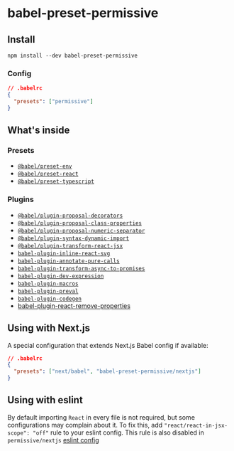 # babel-preset-permissive

## Install

```shell
npm install --dev babel-preset-permissive
```

### Config

```json
// .babelrc
{
  "presets": ["permissive"]
}
```

## What's inside

### Presets

- [`@babel/preset-env`](https://babeljs.io/docs/en/babel-preset-env)
- [`@babel/preset-react`](https://babeljs.io/docs/en/babel-preset-react)
- [`@babel/preset-typescript`](https://babeljs.io/docs/en/babel-preset-typescript)

### Plugins

- [`@babel/plugin-proposal-decorators`](https://babeljs.io/docs/en/babel-plugin-proposal-decorators)
- [`@babel/plugin-proposal-class-properties`](https://babeljs.io/docs/en/babel-plugin-proposal-class-properties)
- [`@babel/plugin-proposal-numeric-separator`](https://babeljs.io/docs/en/babel-plugin-proposal-numeric-separator)
- [`@babel/plugin-syntax-dynamic-import`](https://babeljs.io/docs/en/babel-plugin-syntax-dynamic-import)
- [`@babel/plugin-transform-react-jsx`](https://babeljs.io/docs/en/babel-plugin-transform-react-jsx)
- [`babel-plugin-inline-react-svg`](https://github.com/airbnb/babel-plugin-inline-react-svg)
- [`babel-plugin-annotate-pure-calls`](https://github.com/Andarist/babel-plugin-annotate-pure-calls)
- [`babel-plugin-transform-async-to-promises`](https://github.com/rpetrich/babel-plugin-transform-async-to-promises)
- [`babel-plugin-dev-expression`](https://github.com/4Catalyzer/babel-plugin-dev-expression)
- [`babel-plugin-macros`](https://github.com/kentcdodds/babel-plugin-macros)
- [`babel-plugin-preval`](https://github.com/kentcdodds/babel-plugin-preval)
- [`babel-plugin-codegen`](https://github.com/kentcdodds/babel-plugin-codegen)
- [babel-plugin-react-remove-properties](https://github.com/oliviertassinari/babel-plugin-react-remove-properties)

## Using with Next.js

A special configuration that extends Next.js Babel config if available:

```json
// .babelrc
{
  "presets": ["next/babel", "babel-preset-permissive/nextjs"]
}
```

## Using with eslint

By default importing `React` in every file is not required, but some configurations may complain about it. To fix this, add `"react/react-in-jsx-scope": "off"` rule to your eslint config. This rule is also disabled in `permissive/nextjs` [eslint config](../eslint-config-permissive#additional-configurations)
